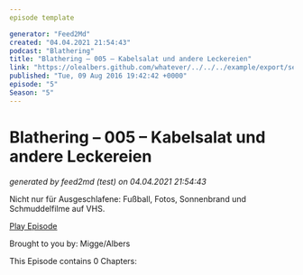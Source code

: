 ```yaml
---
episode template

generator: "Feed2Md"
created: "04.04.2021 21:54:43"
podcast: "Blathering"
title: "Blathering – 005 – Kabelsalat und andere Leckereien"
link: "https://olealbers.github.com/whatever/../../../example/export/seasons/1/2016/8/Blathering – 005 – Kabelsalat und andere Leckereien.md"
published: "Tue, 09 Aug 2016 19:42:42 +0000"
episode: "5"
Season: "5"
---
```


# Blathering – 005 – Kabelsalat und andere Leckereien
_generated by feed2md (test) on 04.04.2021 21:54:43_

Nicht nur für Ausgeschlafene: Fußball, Fotos, Sonnenbrand und Schmuddelfilme auf VHS.

[Play Episode](https://www.blathering.de/podlove/file/62/s/feed/c/mp3/blathering_005.mp3)

Brought to you by: Migge/Albers

This Episode contains 0 Chapters:



